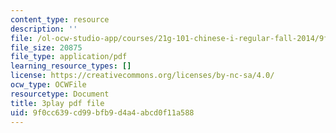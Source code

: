 ```yaml
---
content_type: resource
description: ''
file: /ol-ocw-studio-app/courses/21g-101-chinese-i-regular-fall-2014/9f0cc639cd99bfb9d4a4abcd0f11a588_uskl5IFNM64.pdf
file_size: 20875
file_type: application/pdf
learning_resource_types: []
license: https://creativecommons.org/licenses/by-nc-sa/4.0/
ocw_type: OCWFile
resourcetype: Document
title: 3play pdf file
uid: 9f0cc639-cd99-bfb9-d4a4-abcd0f11a588
---
```

